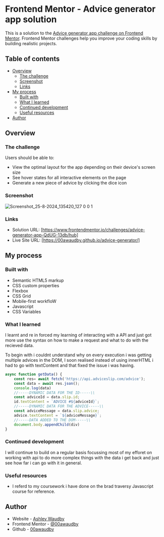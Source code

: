 # Frontend Mentor - Advice generator app solution

This is a solution to the [Advice generator app challenge on Frontend Mentor](https://www.frontendmentor.io/challenges/advice-generator-app-QdUG-13db). Frontend Mentor challenges help you improve your coding skills by building realistic projects.

## Table of contents

- [Overview](#overview)
  - [The challenge](#the-challenge)
  - [Screenshot](#screenshot)
  - [Links](#links)
- [My process](#my-process)
  - [Built with](#built-with)
  - [What I learned](#what-i-learned)
  - [Continued development](#continued-development)
  - [Useful resources](#useful-resources)
- [Author](#author)




## Overview

### The challenge

Users should be able to:

- View the optimal layout for the app depending on their device's screen size
- See hover states for all interactive elements on the page
- Generate a new piece of advice by clicking the dice icon

### Screenshot

![Screenshot_25-8-2024_135420_127 0 0 1](https://github.com/user-attachments/assets/190b5448-f648-4add-9b67-8485226d9c15)


### Links

- Solution URL: [https://www.frontendmentor.io/challenges/advice-generator-app-QdUG-13db/hub]
- Live Site URL: [https://00awaudby.github.io/advice-generator/]

## My process

### Built with

- Semantic HTML5 markup
- CSS custom properties
- Flexbox
- CSS Grid
- Mobile-first workfloW
- Javascript
- CSS Variables


### What I learned

I learnt and re in forced my learning of interacting with a API  and just got more use the syntax on how to make a request and what to do with the recieved data.

To begin with i couldnt understand why on every execution i was getting multiple advices in the DOM, I soon realised instead of using innerHTML  i had to go with textContent and that fixed the issue i was having.



```js
async function getData() {
    const res= await fetch('https://api.adviceslip.com/advice');
    const data = await res.json();
    console.log(data)
    //-----DYNAMIC DATA FOR THE ID-----\\
    const adviceId = data.slip.id;
    id.textContent = `ADVICE #${adviceId}`;
    //-----DYNAMIC DATA FOR THE ADVICE-----\\
    const adviceMessage = data.slip.advice;
    advice.textContent = `${adviceMessage}`;
    //-----DATA ADDED TO THE DOM-----\\
    document.body.appendChild(div)
}

```
### Continued development

I will continue to build on a regular basis focussing most of my efforet on working with api to do more complex things with the data i get back and just see how far i can go with it in general.

### Useful resources

- I referd to my coursework i have done on the brad traversy Javascript course for reference.

## Author

- Website - [Ashley Waudby](https://00awaudby.github.io/Portfolio/)
- Frontend Mentor - [@00awaudby](https://www.frontendmentor.io/profile/00awaudby)
- Github - [00awaudby](https://github.com/00awaudby/Portfolio)






